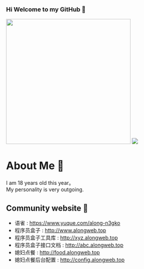 ### Hi Welcome to my GitHub 👋

<img height="340px" src = "https://github.com/YangWenLong123/YangWenLong123/assets/37095223/94e42824-dfa0-49c1-8809-e6875a993202" >

<!-- Here are some ideas to get you started:

- 🔭 I’m currently working on ...
- 🌱 I’m currently learning ...
- 👯 I’m looking to collaborate on ...
- 🤔 I’m looking for help with ...
- 💬 Ask me about ...
- 📫 How to reach me: ...
- 😄 Pronouns: ...
- ⚡ Fun fact: ... -->

<img src = "https://vkceyugu.cdn.bspapp.com/VKCEYUGU-24a8791b-4615-4dfa-af84-73c65b54fbac/650bd502-9f67-4358-a254-ee389026455d.gif" >

# About Me 👿

I am 18 years old this year。  
My personality is very outgoing.

## Community website 👻
- 语雀 : https://www.yuque.com/along-n3gko
- 程序员盒子 : http://www.alongweb.top
- 程序员盒子工具库 : http://xyz.alongweb.top
- 程序员盒子接口文档 : http://abc.alongweb.top
- 媳妇点餐 : http://food.alongweb.top
- 媳妇点餐后台配置 : http://config.alongweb.top
